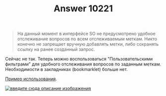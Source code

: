 ﻿---
title: "Answer 10221"
se.owner.user_id: 199733
se.owner.display_name: "edem"
se.owner.link: "https://ru.meta.stackoverflow.com/users/199733/edem"
se.answer_id: 10221
se.question_id: 8355
se.post_type: answer
se.score: 1
se.is_accepted: False
---
<blockquote>
  <p>На данный момент в интерфейсе SO не предусмотрено удобное отслеживание
  вопросов по всем отслеживаемым меткам. Никто конечно не запрещает
  вручную добавлять метки, либо сохранять ссылку на ранее созданный
  запрос.</p>
</blockquote>

<p>Сейчас не так. Теперь можно воспользоваться "Пользовательскими фильтрами" для удобного отслеживания вопросов по заданным меткам. Необходимости в закладниках (bookmarklet) больше нет.</p>

<p><a href="https://ru.meta.stackoverflow.com/a/9646/199733">Пример использования</a>.</p>

<p><a href="https://i.stack.imgur.com/OtbGI.png" rel="nofollow noreferrer"><img src="https://i.stack.imgur.com/OtbGI.png" alt="введите сюда описание изображения"></a></p>
